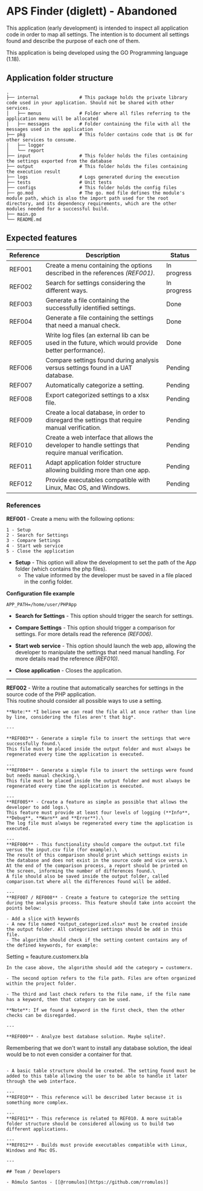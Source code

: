  
# APS Finder (diglett) - **Abandoned**

This application (early development) is intended to inspect all application code in order to map all settings.
The intention is to document all settings found and describe the purpose of each one of them.

This application is being developed using the GO Programming language (1.18).


## Application folder structure

    .
    ├── internal               # This package holds the private library code used in your application. Should not be shared with other services.
    │   ├── menus              # Folder where all files referring to the application menu will be allocated
    │   ├── messages           # Folder containing the file with all the messages used in the application  
    ├── pkg                    # This folder contains code that is OK for other services to consume.
    │   ├── logger             
    │   └── report
    ├── input                  # This folder holds the files containing the settings exported from the database    
    ├── output                 # This folder holds the files containing the execution result
    ├── logs                   # Logs generated during the execution
    ├── tests                  # Unit tests
    ├── configs                # This folder holds the config files
    ├── go.mod                 # The go. mod file defines the module's module path, which is also the import path used for the root directory, and its dependency requirements, which are the other modules needed for a successful build.      
    ├── main.go
    └── README.md
## Expected features

| Reference | Description               | Status                                                |
| --- | ----------------- | ---------------------------------------------------------------- |
| REF001 | Create a menu containing the options described in the references *(REF001)*. | In progress |
| REF002 | Search for settings considering the different ways. |  In progress |
| REF003 | Generate a file containing the successfully identified settings. | Done |
| REF004 | Generate a file containing the settings that need a manual check. | Done |
| REF005 | Write log files (an external lib can be used in the future, which would provide better performance).| Done |
| REF006 | Compare settings found during analysis versus settings found in a UAT database.| Pending |
| REF007 | Automatically categorize a setting.| Pending |
| REF008 | Export categorized settings to a xlsx file.| Pending |
| REF009 | Create a local database, in order to disregard the settings that require manual verification.| Pending |
| REF010 | Create a web interface that allows the developer to handle settings that require manual verification.| Pending |
| REF011 | Adapt application folder structure allowing building more than one app.| Pending |
| REF012 | Provide executables compatible with Linux, Mac OS, and Windows.| Pending |

### References

**REF001** - Create a menu with the following options:

```
1 - Setup
2 - Search for Settings
3 - Compare Settings
4 - Start web service
5 - Close the application
```

- **Setup** - This option will allow the development to set the path of the App folder (which contains the php files). 
     - The value informed by the developer must be saved in a file placed in the config folder.

**Configuration file example**
```
APP_PATH=/home/user/PHPApp
```
- **Search for Settings** - This option should trigger the search for settings.

- **Compare Settings** - This option should trigger a comparison for settings. For more details read the reference *(REF006)*.

- **Start web service** - This option should launch the web app, allowing the developer to manipulate the settings that need manual handling. For more details read the reference *(REF010)*.

- **Close application** - Closes the application.

--- 

**REF002** - Write a routine that automatically searches for settings in the source code of the PHP application.\
This routine should consider all possible ways to use a setting.
```
**Note:** *I believe we can read the file all at once rather than line by line, considering the files aren't that big*.

---

**REF003** - Generate a simple file to insert the settings that were successfully found.\
This file must be placed inside the output folder and must always be regenerated every time the application is executed.

---
**REF004** - Generate a simple file to insert the settings were found but needs manual checking.\
This file must be placed inside the output folder and must always be regenerated every time the application is executed.

---
**REF005** - Create a feature as simple as possible that allows the developer to add logs.\
This feature must provide at least four levels of logging (**Info**, **Debug**, **Warn** and **Error**).\
The log file must always be regenerated every time the application is executed.

---
**REF006** - This functionality should compare the output.txt file versus the input.csv file (for example).\
The result of this comparison should print which settings exists in the database and does not exist in the source code and vice versa.\
At the end of the comparison process, a report should be printed on the screen, informing the number of differences found.\
A file should also be saved inside the output folder, called comparison.txt where all the differences found will be added.

---
**REF007 / REF008** - Create a feature to categorize the setting during the analysis process. This feature should take into account the points below:

- Add a slice with keywords
- A new file named *output_categorized.xlsx* must be created inside the output folder. All categorized settings should be add in this file.
- The algorithm should check if the setting content contains any of the defined keywords, for example:
```
Setting = feauture.customerx.bla
```
In the case above, the algorithm should add the category = customerx.

- The second option refers to the file path. Files are often organized within the project folder.

- The third and last check refers to the file name, if the file name has a keyword, then that category can be used.

**Note**: If we found a keyword in the first check, then the other checks can be disregarded.

---

**REF009** - Analyze best database solution. Maybe sqlite?.
```
Remembering that we don't want to install any database solution, the ideal would be to not even consider a container for that.
```

- A basic table structure should be created. The setting found must be added to this table allowing the user to be able to handle it later through the web interface.

---
**REF010** - This reference will be described later because it is something more complex.

---
**REF011** - This reference is related to REF010. A more suitable folder structure should be considered allowing us to build two different applications.

---
**REF012** - Builds must provide executables compatible with Linux, Windows and Mac OS.

---

## Team / Developers

- Rômulo Santos - [[@rromulos](https://github.com/rromulos)]

